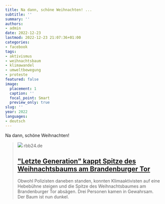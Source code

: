 ```yaml
---
title: Na dann, schöne Weihnachten! ...
subtitle: ''
summary: ''
authors:
- admin
date: 2022-12-23
lastmod: 2022-12-23 21:07:36+01:00
categories:
- facebook
tags:
- aktivismus
- weihnachtsbaum
- klimawandel
- umweltbewegung
- proteste
featured: false
image:
  placement: 1
  caption: ''
  focal_point: Smart
  preview_only: true
slug: ''
year: 2022
languages:
- deutsch
---
```


Na dann, schöne Weihnachten!
> [![](https://www.rbb24.de/content/dam/rbb/rbb/rbb24/2022/2022_12/dpa/Aktivsten_kuerzen_We_76377251.jpg.jpg/size=708x398.jpg)](https://www.rbb24.de/panorama/beitrag/2022/12/berlin-letzte-generation-weihnachtsbaum-brandenburger-tor.html)
> rbb24.de
> ## ["Letzte Generation" kappt Spitze des Weihnachtsbaums am Brandenburger Tor](https://www.rbb24.de/panorama/beitrag/2022/12/berlin-letzte-generation-weihnachtsbaum-brandenburger-tor.html)
>
>Obwohl Polizisten daneben standen, konnten Klimaaktivisten auf eine Hebebühne steigen und die Spitze des Weihnachtsbaumes am Brandenburger Tor absägen. Drei Personen kamen in Gewahrsam. Der Baum ist nun dunkel.